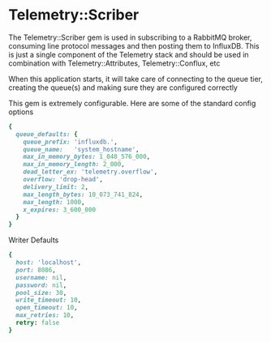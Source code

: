 # Telemetry::Scriber
The Telemetry::Scriber gem is used in subscribing to a RabbitMQ broker, consuming line protocol messages and then 
posting them to InfluxDB. This is just a single component of the Telemetry stack and should be used in combination
with Telemetry::Attributes, Telemetry::Conflux, etc

When this application starts, it will take care of connecting to the queue tier, creating
the queue(s) and making sure they are configured correctly  

This gem is extremely configurable. Here are some of the standard config options
```ruby
{
  queue_defaults: {
    queue_prefix: 'influxdb.',
    queue_name:   'system_hostname',
    max_in_memory_bytes: 1_048_576_000,
    max_in_memory_length: 2_000,
    dead_letter_ex: 'telemetry.overflow',
    overflow: 'drop-head',
    delivery_limit: 2,
    max_length_bytes: 10_073_741_824,
    max_length: 1000,
    x_expires: 3_600_000
  }
}
```

Writer Defaults
```ruby
{
  host: 'localhost',
  port: 8086,
  username: nil,
  password: nil,
  pool_size: 30,
  write_timeout: 10,
  open_timeout: 10,
  max_retries: 10,
  retry: false
}
```